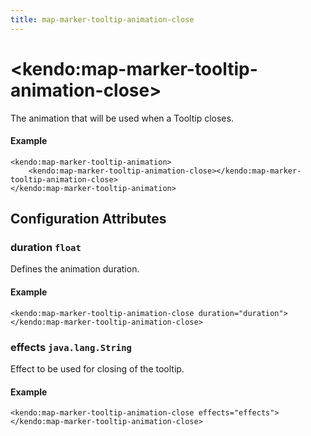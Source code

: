 ```yaml
---
title: map-marker-tooltip-animation-close
---
```


# \<kendo:map-marker-tooltip-animation-close\>

The animation that will be used when a Tooltip closes.

#### Example
    <kendo:map-marker-tooltip-animation>
        <kendo:map-marker-tooltip-animation-close></kendo:map-marker-tooltip-animation-close>
    </kendo:map-marker-tooltip-animation>

## Configuration Attributes

### duration `float`

Defines the animation duration.

#### Example
    <kendo:map-marker-tooltip-animation-close duration="duration">
    </kendo:map-marker-tooltip-animation-close>

### effects `java.lang.String`

Effect to be used for closing of the tooltip.

#### Example
    <kendo:map-marker-tooltip-animation-close effects="effects">
    </kendo:map-marker-tooltip-animation-close>


